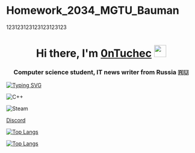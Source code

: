 # Homework_2034_MGTU_Bauman
123123123123123123123
 <h1 align="center">Hi there, I'm <a href="https://github.com/0nTuc" target="_blank">0nTuchec</a> 
<img src="https://github.com/blackcater/blackcater/raw/main/images/Hi.gif" height="32"/></h1>
<h3 align="center">Computer science student, IT news writer from Russia 🇷🇺</h3>

[![Typing SVG](https://readme-typing-svg.herokuapp.com?font=Fira+Code&weight=600&size=15&pause=1000&width=435&lines=%D0%AF+%D0%B8%D0%B3%D1%80%D0%B0%D1%8E+%D0%B2+Dota+2+%2C+DST+%2C+Maincraft+%D0%B8+terraria;%D0%9F%D0%BE%D0%BD%D0%B5%D0%BC%D0%BD%D0%BE%D0%B3%D1%83+%D1%83%D1%87%D1%83%D1%81%D1%8C+C%2B%2B)](https://git.io/typing-svg)

![C++](https://img.shields.io/badge/c++-%2300599C.svg?style=for-the-badge&logo=c%2B%2B&logoColor=white)

![Steam](https://img.shields.io/badge/steam-%23000000.svg?style=for-the-badge&logo=steam&logoColor=white)

[Discord](https://img.shields.io/badge/Discord-%235865F2.svg?style=for-the-badge&logo=discord&logoColor=white)

<!---Для компактной версии-->
[![Top Langs](https://github-readme-stats.vercel.app/api/top-langs/?username=0nTuc&layout=compact)](https://github.com/0nTuc/github-readme-stats)

<!---Для подробной версии-->
[![Top Langs](https://github-readme-stats.vercel.app/api/top-langs/?username=0nTuc)](https://github.com/0nTuc/github-readme-stats)
